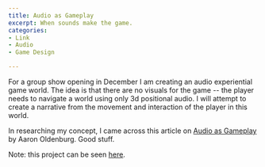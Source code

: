 ```yaml
---
title: Audio as Gameplay
excerpt: When sounds make the game.
categories:
- Link
- Audio
- Game Design

---
```

For a group show opening in December I am creating an audio experiential game world. The idea is that there are no visuals for the game -- the player needs to navigate a world using only 3d positional audio. I will attempt to create a narrative from the movement and interaction of the player in this world.

In researching my concept, I came across this article on [Audio as Gameplay](http://gamestudies.org/1301/articles/oldenburg_sonic_mechanics) by Aaron Oldenburg. Good stuff.

Note: this project can be seen [here](/2019-01-07-aumission-the-lodge-1113.html).